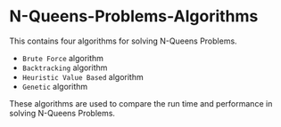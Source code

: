 # N-Queens-Problems-Algorithms
This contains four algorithms for solving N-Queens Problems.
- `Brute Force` algorithm
- `Backtracking` algorithm
- `Heuristic Value Based` algorithm
- `Genetic` algorithm

These algorithms are used to compare the run time and performance in solving N-Queens Problems.
